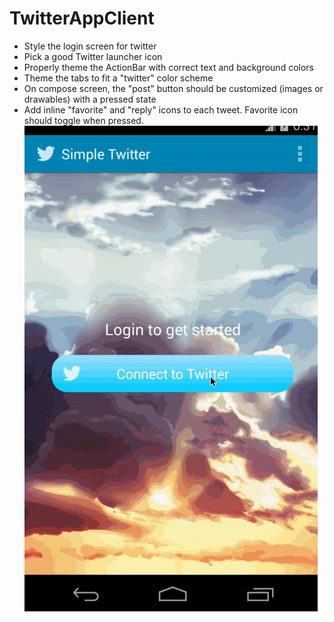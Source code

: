 TwitterAppClient
================

* Style the login screen for twitter
* Pick a good Twitter launcher icon
* Properly theme the ActionBar with correct text and background colors
* Theme the tabs to fit a "twitter" color scheme
* On compose screen, the "post" button should be customized (images or drawables) with a pressed state
* Add inline "favorite" and "reply" icons to each tweet. Favorite icon should toggle when pressed.
![Video Walkthrough](homework1.gif)

